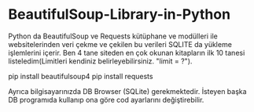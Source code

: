 # BeautifulSoup-Library-in-Python

Python da BeautifulSoup ve Requests kütüphane ve modülleri ile websitelerinden veri çekme ve çekilen bu verileri SQLITE da yükleme işlemlerini içerir. Ben 4 tane siteden en çok okunan 
kitapların ilk 10 tanesi listeledim(Limitleri kendiniz belirleyebilirsiniz. "limit = ?").

pip install beautifulsoup4
pip install requests

Ayrıca bilgisayarınızda DB Browser (SQLite) gerekmektedir. İsteyen başka DB programıda kullanıp ona göre cod ayarlarını değiştirebilir.


